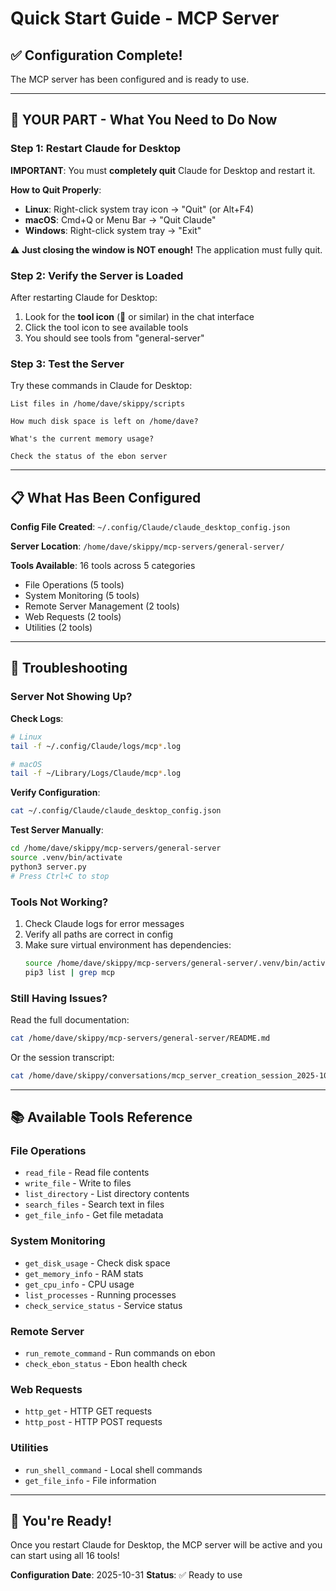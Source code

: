 # Quick Start Guide - MCP Server

## ✅ Configuration Complete!

The MCP server has been configured and is ready to use.

---

## 🎯 YOUR PART - What You Need to Do Now

### Step 1: Restart Claude for Desktop

**IMPORTANT**: You must **completely quit** Claude for Desktop and restart it.

**How to Quit Properly**:
- **Linux**: Right-click system tray icon → "Quit" (or Alt+F4)
- **macOS**: Cmd+Q or Menu Bar → "Quit Claude"
- **Windows**: Right-click system tray → "Exit"

⚠️ **Just closing the window is NOT enough!** The application must fully quit.

### Step 2: Verify the Server is Loaded

After restarting Claude for Desktop:

1. Look for the **tool icon** (🔧 or similar) in the chat interface
2. Click the tool icon to see available tools
3. You should see tools from "general-server"

### Step 3: Test the Server

Try these commands in Claude for Desktop:

```
List files in /home/dave/skippy/scripts
```

```
How much disk space is left on /home/dave?
```

```
What's the current memory usage?
```

```
Check the status of the ebon server
```

---

## 📋 What Has Been Configured

**Config File Created**: `~/.config/Claude/claude_desktop_config.json`

**Server Location**: `/home/dave/skippy/mcp-servers/general-server/`

**Tools Available**: 16 tools across 5 categories
- File Operations (5 tools)
- System Monitoring (5 tools)
- Remote Server Management (2 tools)
- Web Requests (2 tools)
- Utilities (2 tools)

---

## 🔧 Troubleshooting

### Server Not Showing Up?

**Check Logs**:
```bash
# Linux
tail -f ~/.config/Claude/logs/mcp*.log

# macOS
tail -f ~/Library/Logs/Claude/mcp*.log
```

**Verify Configuration**:
```bash
cat ~/.config/Claude/claude_desktop_config.json
```

**Test Server Manually**:
```bash
cd /home/dave/skippy/mcp-servers/general-server
source .venv/bin/activate
python3 server.py
# Press Ctrl+C to stop
```

### Tools Not Working?

1. Check Claude logs for error messages
2. Verify all paths are correct in config
3. Make sure virtual environment has dependencies:
   ```bash
   source /home/dave/skippy/mcp-servers/general-server/.venv/bin/activate
   pip3 list | grep mcp
   ```

### Still Having Issues?

Read the full documentation:
```bash
cat /home/dave/skippy/mcp-servers/general-server/README.md
```

Or the session transcript:
```bash
cat /home/dave/skippy/conversations/mcp_server_creation_session_2025-10-31.md
```

---

## 📚 Available Tools Reference

### File Operations
- `read_file` - Read file contents
- `write_file` - Write to files
- `list_directory` - List directory contents
- `search_files` - Search text in files
- `get_file_info` - Get file metadata

### System Monitoring
- `get_disk_usage` - Check disk space
- `get_memory_info` - RAM stats
- `get_cpu_info` - CPU usage
- `list_processes` - Running processes
- `check_service_status` - Service status

### Remote Server
- `run_remote_command` - Run commands on ebon
- `check_ebon_status` - Ebon health check

### Web Requests
- `http_get` - HTTP GET requests
- `http_post` - HTTP POST requests

### Utilities
- `run_shell_command` - Local shell commands
- `get_file_info` - File information

---

## 🎉 You're Ready!

Once you restart Claude for Desktop, the MCP server will be active and you can start using all 16 tools!

**Configuration Date**: 2025-10-31
**Status**: ✅ Ready to use
